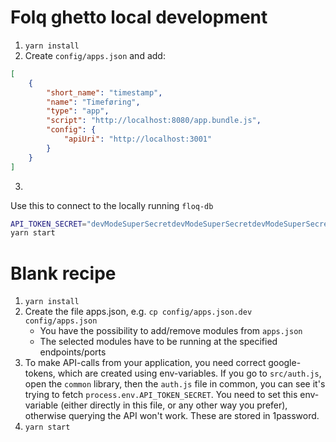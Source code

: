 # Folq ghetto local development

1. `yarn install`
2. Create `config/apps.json` and add:

``` json
[
    {
        "short_name": "timestamp",
        "name": "Timeføring",
        "type": "app",
        "script": "http://localhost:8080/app.bundle.js",
        "config": {
            "apiUri": "http://localhost:3001"
        }
    }
]
```
3. 
Use this to connect to the locally running `floq-db`
``` sh
API_TOKEN_SECRET="devModeSuperSecretdevModeSuperSecretdevModeSuperSecret"
yarn start
```

# Blank recipe
1. `yarn install`
2. Create the file apps.json, e.g. `cp config/apps.json.dev config/apps.json`
   - You have the possibility to add/remove modules from `apps.json`
   - The selected modules have to be running at the specified endpoints/ports
3. To make API-calls from your application, you need correct google-tokens, which are created using env-variables. If you go to `src/auth.js`, open the `common` library, then the `auth.js` file in common, you can see it's trying to fetch `process.env.API_TOKEN_SECRET`. You need to set this env-variable (either directly in this file, or any other way you prefer), otherwise querying the API won't work. These are stored in 1password.
4. `yarn start`
